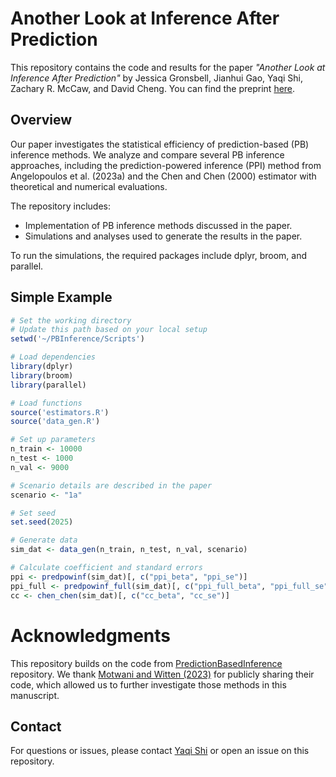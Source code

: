 # Another Look at Inference After Prediction

This repository contains the code and results for the paper *"Another Look at Inference After Prediction"* by Jessica Gronsbell,  Jianhui Gao, Yaqi Shi, Zachary R. McCaw, and David Cheng. You can find the preprint [here](https://arxiv.org/abs/2411.19908).

## Overview

Our paper investigates the statistical efficiency of prediction-based (PB) inference methods. We analyze and compare several PB inference approaches, including the prediction-powered inference (PPI) method from Angelopoulos et al. (2023a) and the Chen and Chen (2000) estimator with theoretical and numerical evaluations.

The repository includes:
- Implementation of PB inference methods discussed in the paper.
- Simulations and analyses used to generate the results in the paper.

To run the simulations, the required packages include dplyr, broom, and parallel.

## Simple Example

``` r
# Set the working directory
# Update this path based on your local setup
setwd('~/PBInference/Scripts')

# Load dependencies
library(dplyr)
library(broom)
library(parallel)

# Load functions
source('estimators.R')
source('data_gen.R')

# Set up parameters
n_train <- 10000
n_test <- 1000
n_val <- 9000

# Scenario details are described in the paper
scenario <- "1a"

# Set seed
set.seed(2025)

# Generate data
sim_dat <- data_gen(n_train, n_test, n_val, scenario)

# Calculate coefficient and standard errors
ppi <- predpowinf(sim_dat)[, c("ppi_beta", "ppi_se")]
ppi_full <- predpowinf_full(sim_dat)[, c("ppi_full_beta", "ppi_full_se")]
cc <- chen_chen(sim_dat)[, c("cc_beta", "cc_se")]
```

# Acknowledgments

This repository builds on the code from [PredictionBasedInference](https://github.com/keshav-motwani/PredictionBasedInference) repository. We thank [Motwani and Witten (2023)](https://www.jmlr.org/papers/volume24/23-0896/23-0896.pdf) for publicly sharing their code, which allowed us to further investigate those methods in this manuscript. 


## Contact

For questions or issues, please contact [Yaqi Shi](mailto:yaqi.shi@mail.utoronto.com) or open an issue on this repository.

